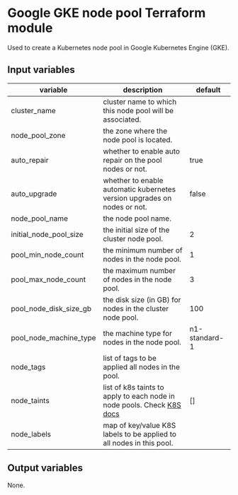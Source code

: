# Google GKE node pool Terraform module

Used to create a Kubernetes node pool in Google Kubernetes Engine (GKE).


## Input variables

| variable               | description                                                                                                                                       | default       |
|------------------------|---------------------------------------------------------------------------------------------------------------------------------------------------|---------------|
| cluster_name           | cluster name to which this node pool will be associated.                                                                                          |               |
| node_pool_zone         | the zone where the node pool is located.                                                                                                          |               |
| auto_repair            | whether to enable auto repair on the pool nodes or not.                                                                                           | true          |
| auto_upgrade           | whether to enable automatic kubernetes version upgrades on nodes or not.                                                                          | false         |
| node_pool_name         | the node pool name.                                                                                                                               |               |
| initial_node_pool_size | the initial size of the cluster node pool.                                                                                                        | 2             |
| pool_min_node_count    | the minimum number of nodes in the node pool.                                                                                                     | 1             |
| pool_max_node_count    | the maximum number of nodes in the node pool.                                                                                                     | 3             |
| pool_node_disk_size_gb | the disk size (in GB) for nodes in the cluster node pool.                                                                                         | 100           |
| pool_node_machine_type | the machine type for nodes in the node pool.                                                                                                      | n1-standard-1 |
| node_tags              | list of tags to be applied all nodes in the pool.                                                                                                 |               |
| node_taints            | list of k8s taints to apply to each node in node pools. Check [K8S docs](https://kubernetes.io/docs/concepts/configuration/taint-and-toleration/) | []            |
| node_labels            | map of key/value K8S labels to be applied to all nodes in this pool.                                                                              |               |


## Output variables

None.